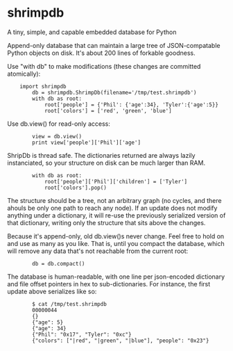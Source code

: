 shrimpdb
========

A tiny, simple, and capable embedded database for Python


Append-only database that can maintain a large tree of JSON-compatable Python objects on disk.  It's about 200 lines of forkable goodness.

Use "with db" to make modifications (these changes are committed atomically):

	    import shrimpdb
            db = shrimpdb.ShrimpDb(filename='/tmp/test.shrimpdb')
            with db as root:
                root['people'] = {'Phil': {'age':34}, 'Tyler':{'age':5}}
                root['colors'] = ['red', 'green', 'blue']

Use db.view() for read-only access:

            view = db.view()
            print view['people']['Phil']['age']

ShripDb is thread safe.
The dictionaries returned are always lazily instanciated, so your structure on disk can be much larger than RAM.

            with db as root:
                root['people']['Phil']['children'] = ['Tyler']
                root['colors'].pop()

The structure should be a tree, not an arbitrary graph (no cycles, and there ahouls be only one path to reach any node).
If an update does not modify anything under a dictionary, it will re-use the previously serialized version of that dictionary, writing only the structure that sits above the changes.

Because it's append-only, old db.view()s never change.  Feel free to hold on and use as many as you like.  That is, until you compact the database, which will remove any data that's not reachable from the current root:

            db = db.compact()

The database is human-readable, with one line per json-encoded dictionary and file offset pointers in hex to sub-dictionaries.  For instance, the first update above serializes like so:

            $ cat /tmp/test.shrimpdb
            00000044
            {}
            {"age": 5}
            {"age": 34}
            {"Phil": "0x17", "Tyler": "0xc"}
            {"colors": ["|red", "|green", "|blue"], "people": "0x23"}

